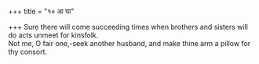 +++
title = "१० आ घा"

+++
Sure there will come succeeding times when brothers and sisters will do acts unmeet for kinsfolk.  
     Not me, O fair one,-seek another husband, and make thine arm a pillow for thy consort.
